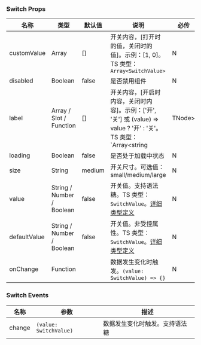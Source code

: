 
### Switch Props
名称 | 类型 | 默认值 | 说明 | 必传
-- | -- | -- | -- | --
customValue | Array | [] | 开关内容，[打开时的值，关闭时的值]。示例：[1, 0]。TS 类型：`Array<SwitchValue>` | N
disabled | Boolean | false | 是否禁用组件 | N
label | Array / Slot / Function | [] | 开关内容，[开启时内容，关闭时内容]。示例：['开', '关'] 或 (value) => value ? '开' : '关'。TS 类型：`Array<string | TNode> | TNode<{ value: SwitchValue }>`。[通用类型定义](https://github.com/TDesignOteam/tdesign-vue-next/blob/main/src/common.ts) | N
loading | Boolean | false | 是否处于加载中状态 | N
size | String | medium | 开关尺寸。可选值：small/medium/large | N
value | String / Number / Boolean | false | 开关值。支持语法糖。TS 类型：`SwitchValue`。[详细类型定义](https://github.com/TDesignOteam/tdesign-vue/blob/main/src/switch/type.ts) | N
defaultValue | String / Number / Boolean | false | 开关值。非受控属性。TS 类型：`SwitchValue`。[详细类型定义](https://github.com/TDesignOteam/tdesign-vue/blob/main/src/switch/type.ts) | N
onChange | Function |  | 数据发生变化时触发。`(value: SwitchValue) => {}` | N

### Switch Events
名称 | 参数 | 描述
-- | -- | --
change | `(value: SwitchValue)` | 数据发生变化时触发。支持语法糖
